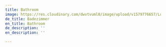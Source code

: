 ```yaml
---
title: Bathroom
image: https://res.cloudinary.com/dwvtvuml8/image/upload/v1579776657/Luxus-Badezimmer-Badmoebel-nach-Ma%C3%9F_qzqiji.jpg
de_title: Badezimmer
en_title: Bathroom
de_description: ''
en_description: ''

---
```

